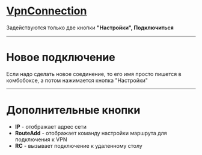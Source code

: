 # [VpnConnection](https://github.com/AlekseyReshetnikov/VpnConnection)

Задействуются только две кнопки
**"Настройки",  Подключиться**
***
# Новое подключение
Если надо сделать новое соединение, то его имя просто пишется в комбобоксе,
а потом нажимается кнопка "Настройки"
***
# Дополнительные кнопки
* **IP** - отображает адрес сети
* **RouteAdd** - отображает команду настройки маршрута для подключения к VPN
* **RC** - вызывает подключение к удаленному столу



